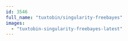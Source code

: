 ```yaml
---
id: 3546
full_name: "tuxtobin/singularity-freebayes"
images: 
  - "tuxtobin-singularity-freebayes-latest"
---
```

